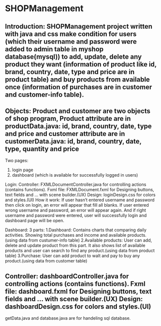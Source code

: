 # SHOPManagement
Introduction:
SHOPManagement project written with java and css make condition for users (which their username and password were added to admin table in myshop database(mysql)) to add, update, delete any product they want (information of product like id, brand, country, date, type and price are in product table) and buy products from available once (information of purchases are in customer and customer-info table).
-----------------------------------------------------------------------------------------------------------------------------------------------
Objects:
Product and customer are two objects of shop program,
Product attribute are in productData.java: id, brand, country, date, type and price
and customer attribute are in customerData.java: id, brand, country, date, type, quantity and price
------------------------------------------------------------------------------------------------------------------------------------------------
Two pages:
1. login page
2. dashboard (which is available for successfully logged in users)

Login:
Controller: FXMLDocumentController.java for controlling actions (contains functions).
Fxml file: FXMLDocument.fxml for Designing buttons, text fields and … with scene builder.(UX)
Design: loginDesign.css for colors and styles.(UI)
How it work:
If user hasn’t entered username and password then click on login, an error will appear that fill all blanks.
If user entered wrong username and password, an error will appear again.
And if right username and password were entered, user will successfully login and dashboard page will be open.

Dashboard:
3 parts:
1.Dashboard:
Contains charts that comparing daily activities. Showing total purchases and income and available products.(using data from custumer-info table)
2.Available products:
User can add, delete and update product from this part. It also shows list of available products and user can search to find any product.(using data from product table)
3.Purchase:
User can add product to walt and pay to buy any product.(using data from customer table)

Controller: dashboardController.java for controlling actions (contains functions).
Fxml file: dashboard.fxml for Designing buttons, text fields and … with scene builder.(UX)
Design: dashboardDesign.css for colors and styles.(UI)
-----------------------------------------------------------------------------------------------------------------------------------------------------
getData.java and database.java are for handeling sql database.
